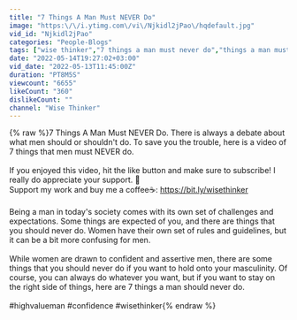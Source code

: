 ```yaml
---
title: "7 Things A Man Must NEVER Do"
image: "https:\/\/i.ytimg.com\/vi\/Njkidl2jPao\/hqdefault.jpg"
vid_id: "Njkidl2jPao"
categories: "People-Blogs"
tags: ["wise thinker","7 things a man must never do","things a man must never do"]
date: "2022-05-14T19:27:02+03:00"
vid_date: "2022-05-13T11:45:00Z"
duration: "PT8M5S"
viewcount: "6655"
likeCount: "360"
dislikeCount: ""
channel: "Wise Thinker"
---
```

{% raw %}7 Things A Man Must NEVER Do. There is always a debate about what men should or shouldn't do. To save you the trouble, here is a video of 7 things that men must NEVER do.<br /><br />If you enjoyed this video, hit the like button and make sure to subscribe! I really do appreciate your support. 🙏<br />Support my work and buy me a coffee☕️: <a rel="nofollow" target="blank" href="https://bit.ly/wisethinker">https://bit.ly/wisethinker</a><br /><br />Being a man in today's society comes with its own set of challenges and expectations. Some things are expected of you, and there are things that you should never do. Women have their own set of rules and guidelines, but it can be a bit more confusing for men.<br /><br />While women are drawn to confident and assertive men, there are some things that you should never do if you want to hold onto your masculinity. Of course, you can always do whatever you want, but if you want to stay on the right side of things, here are 7 things a man should never do.<br /><br />#highvalueman #confidence #wisethinker{% endraw %}
